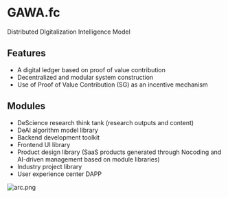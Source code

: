 # GAWA.fc

Distributed DIgitalization Intelligence Model


## Features

 - A digital ledger based on proof of value contribution
 - Decentralized and modular system construction
 - Use of Proof of Value Contribution (SG) as an incentive mechanism


 ## Modules

 - DeScience research think tank (research outputs and content)
 - DeAI algorithm model library
 - Backend development toolkit
 - Frontend UI library
 - Product design library (SaaS products generated through Nocoding and AI-driven management based on module libraries)
 - Industry project library
 - User experience center DAPP
 

![arc.png](https://s2.loli.net/2024/08/16/HKth69zNAPRl4n3.png)
